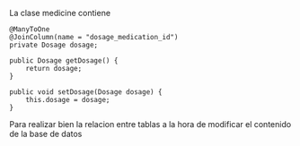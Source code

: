La clase medicine contiene 

    @ManyToOne
    @JoinColumn(name = "dosage_medication_id")
    private Dosage dosage;

    public Dosage getDosage() {
        return dosage;
    }

    public void setDosage(Dosage dosage) {
        this.dosage = dosage;
    }
Para realizar bien la relacion entre tablas a la hora de modificar el contenido de la base de datos